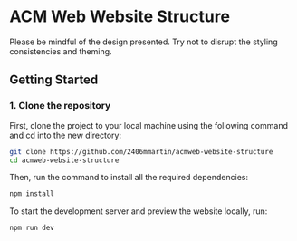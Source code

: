 # ACM Web Website Structure

Please be mindful of the design presented. Try not to disrupt the styling consistencies and theming. 

## Getting Started

### 1. Clone the repository

First, clone the project to your local machine using the following command and cd into the new directory:

```bash
git clone https://github.com/2406mmartin/acmweb-website-structure
cd acmweb-website-structure
```

Then, run the command to install all the required dependencies:

```bash
npm install
```

To start the development server and preview the website locally, run:

```bash
npm run dev
```
